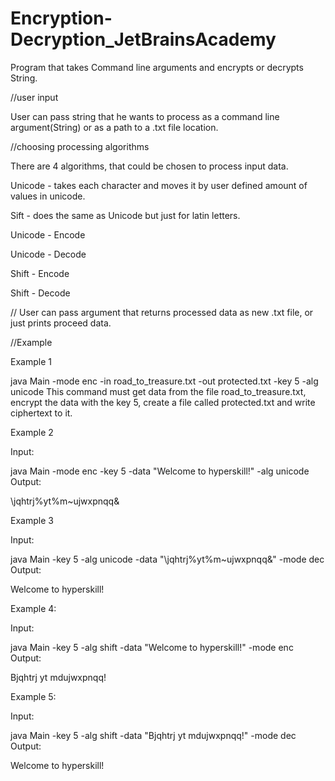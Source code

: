 # Encryption-Decryption_JetBrainsAcademy
Program that takes Command line arguments and encrypts or decrypts String.

//user input

User can pass string that he wants to process as a command line argument(String) or as a path to a .txt file location.


//choosing processing algorithms

There are 4 algorithms, that could be chosen to process input data.

Unicode - takes each character and moves it by user defined amount of values in unicode.

Sift - does the same as Unicode but just for latin letters.

Unicode - Encode 

Unicode - Decode

Shift - Encode

Shift - Decode


//
User can pass argument that returns processed data as new .txt file, or just prints proceed data.

//Example

Example 1

java Main -mode enc -in road_to_treasure.txt -out protected.txt -key 5 -alg unicode
This command must get data from the file road_to_treasure.txt, encrypt the data with the key 5, create a file called protected.txt and write ciphertext to it.

Example 2

Input:

java Main -mode enc -key 5 -data "Welcome to hyperskill!" -alg unicode
Output:

\jqhtrj%yt%m~ujwxpnqq&


Example 3

Input:

java Main -key 5 -alg unicode -data "\jqhtrj%yt%m~ujwxpnqq&" -mode dec
Output:

Welcome to hyperskill!



Example 4:

Input:

java Main -key 5 -alg shift -data "Welcome to hyperskill!" -mode enc
Output:

Bjqhtrj yt mdujwxpnqq!



Example 5:

Input:

java Main -key 5 -alg shift -data "Bjqhtrj yt mdujwxpnqq!" -mode dec
Output:

Welcome to hyperskill!
